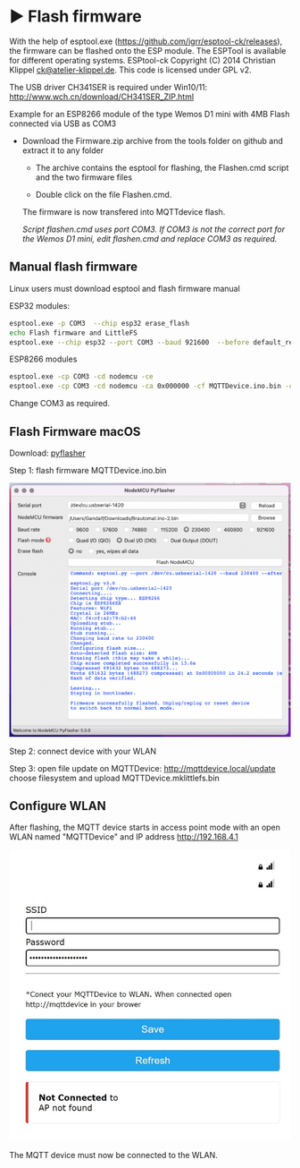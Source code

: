 # ▶️ Flash firmware

With the help of esptool.exe (<https://github.com/igrr/esptool-ck/releases>), the firmware can be flashed onto the ESP module. The ESPTool is available for different operating systems.
ESPtool-ck Copyright (C) 2014 Christian Klippel <ck@atelier-klippel.de>. This code is licensed under GPL v2.

The USB driver CH341SER is required under Win10/11: <http://www.wch.cn/download/CH341SER_ZIP.html>

Example for an ESP8266 module of the type Wemos D1 mini with 4MB Flash connected via USB as COM3

* Download the Firmware.zip archive from the tools folder on github and extract it to any folder

  * The archive contains the esptool for flashing, the Flashen.cmd script and the two firmware files

  * Double click on the file Flashen.cmd.

  The firmware is now transfered into MQTTdevice flash.

  *Script flashen.cmd uses port COM3. If COM3 is not the correct port for the Wemos D1 mini, edit flashen.cmd and replace COM3 as required.*

## Manual flash firmware

Linux users must download esptool and flash firmware manual

ESP32 modules:

```bash
esptool.exe -p COM3  --chip esp32 erase_flash
echo Flash firmware and LittleFS 
esptool.exe --chip esp32 --port COM3 --baud 921600  --before default_reset --after hard_reset write_flash  -z --flash_mode dio --flash_freq 80m --flash_size 4MB 0x1000 MQTTDevice32.ino.bootloader.bin 0x8000 MQTTDevice32.ino.partitions.bin 0xe000 boot_app0.bin 0x10000 MQTTDevice32.ino.bin 0x2b0000 MQTTDevice32.mklittlefs.bin
```

ESP8266 modules

```bash
esptool.exe -cp COM3 -cd nodemcu -ce
esptool.exe -cp COM3 -cd nodemcu -ca 0x000000 -cf MQTTDevice.ino.bin -ca 0x200000 -cf MQTTDevice.mklittlefs.bin
```

Change COM3 as required.

## Flash Firmware macOS

Download: [pyflasher](https://github.com/marcelstoer/nodemcu-pyflasher/releases)

Step 1: flash firmware MQTTDevice.ino.bin

![macOS](img/flashen_macos.png)

Step 2: connect device with your WLAN

Step 3: open file update on MQTTDevice: <http://mqttdevice.local/update> choose filesystem and upload MQTTDevice.mklittlefs.bin

## Configure WLAN

After flashing, the MQTT device starts in access point mode with an open WLAN named "MQTTDevice" and IP address <http://192.168.4.1>

![wlan](img/wlan-ap.jpg)

The MQTT device must now be connected to the WLAN.

